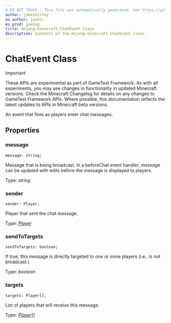 ```yaml
---
# DO NOT TOUCH — This file was automatically generated. See https://github.com/Mojang/MinecraftScriptingApiDocsGenerator to modify descriptions, examples, etc.
author: jakeshirley
ms.author: jashir
ms.prod: gaming
title: mojang-minecraft.ChatEvent Class
description: Contents of the mojang-minecraft.ChatEvent class.
---
```

# ChatEvent Class
>[!IMPORTANT]
>These APIs are experimental as part of GameTest Framework. As with all experiments, you may see changes in functionality in updated Minecraft versions. Check the Minecraft Changelog for details on any changes to GameTest Framework APIs. Where possible, this documentation reflects the latest updates to APIs in Minecraft beta versions.

An event that fires as players enter chat messages.

## Properties
### **message**
`message: string;`

Message that is being broadcast. In a beforeChat event handler, _message_ can be updated with edits before the message is displayed to players.

Type: *string*


### **sender**
`sender: Player;`

Player that sent the chat message.

Type: [*Player*](Player.md)


### **sendToTargets**
`sendToTargets: boolean;`

If true, this message is directly targeted to one or more players (i.e., is not broadcast.)

Type: *boolean*


### **targets**
`targets: Player[];`

List of players that will receive this message.

Type: [*Player*](Player.md)[]




